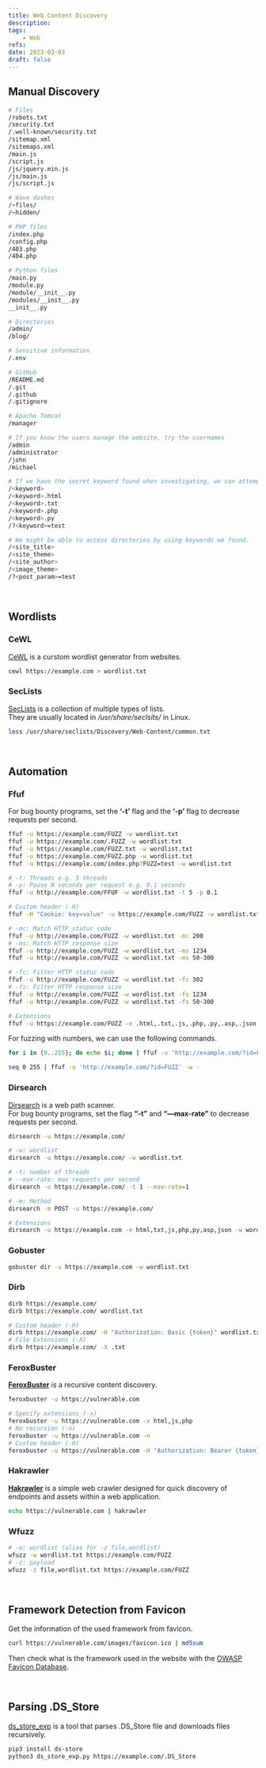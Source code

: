 ```yaml
---
title: Web Content Discovery
description: 
tags:
    - Web
refs:
date: 2023-03-03
draft: false
---
```


## Manual Discovery

```sh
# Files
/robots.txt
/security.txt
/.well-known/security.txt
/sitemap.xml
/sitemaps.xml
/main.js
/script.js
/js/jquery.min.js
/js/main.js
/js/script.js

# Wave dashes
/~files/
/~hidden/

# PHP files
/index.php
/config.php
/403.php
/404.php

# Python files
/main.py
/module.py
/module/__init__.py
/modules/__init__.py
__init__.py

# Directories
/admin/
/blog/

# Sensitive information
/.env

# GitHub
/README.md
/.git
/.github
/.gitignore

# Apache Tomcat
/manager

# If you know the users manage the website, try the usernames
/admin
/administrator
/john
/michael

# If we have the secret keyword found when investigating, we can attempt to access following contents.
/<keyword>
/<keyword>.html
/<keyword>.txt
/<keyword>.php
/<keyword>.py
/?<keyword>=test

# We might be able to access directories by using keywords we found.
/<site_title>
/<site_theme>
/<site_author>
/<image_theme>
/?<post_param>=test
```

<br />

## Wordlists

### CeWL

[CeWL](https://github.com/digininja/CeWL) is a curstom wordlist generator from websites.

```bash
cewl https://example.com > wordlist.txt
```

### SecLists

[SecLists](https://github.com/danielmiessler/SecLists) is a collection of multiple types of lists.  
They are usually located in */usr/share/seclsits/* in Linux.


```bash
less /usr/share/seclists/Discovery/Web-Content/common.txt
```

<br />

## Automation

### Ffuf

For bug bounty programs, set the **‘-t’** flag and the **‘-p’** flag to decrease requests per second.

```sh
ffuf -u https://example.com/FUZZ -w wordlist.txt 
ffuf -u https://example.com/.FUZZ -w wordlist.txt
ffuf -u https://example.com/FUZZ.txt -w wordlist.txt
ffuf -u https://example.com/FUZZ.php -w wordlist.txt
ffuf -u https://example.com/index.php?FUZZ=test -w wordlist.txt

# -t: Threads e.g. 5 threads
# -p: Pause N seconds per request e.g. 0.1 seconds
ffuf -u http://example.com/FFUF -w wordlist.txt -t 5 -p 0.1

# Custom header (-H)
ffuf -H "Cookie: key=value" -u https://example.com/FUZZ -w wordlist.txt 

# -mc: Match HTTP statuc code
ffuf -u http://example.com/FUZZ -w wordlist.txt -mc 200
# -ms: Match HTTP response size
ffuf -u http://example.com/FUZZ -w wordlist.txt -ms 1234
ffuf -u http://example.com/FUZZ -w wordlist.txt -ms 50-300

# -fc: Filter HTTP statuc code
ffuf -u http://example.com/FUZZ -w wordlist.txt -fc 302
# -fs: Filter HTTP response size
ffuf -u http://example.com/FUZZ -w wordlist.txt -fs 1234
ffuf -u http://example.com/FUZZ -w wordlist.txt -fs 50-300

# Extensions
ffuf -u https://example.com/FUZZ -e .html,.txt,.js,.php,.py,.asp,.json -w wordlist.txt
```

For fuzzing with numbers, we can use the following commands.

```sh
for i in {0..255}; do echo $i; done | ffuf -u 'http://example.com/?id=FUZZ' -w -

seq 0 255 | ffuf -u 'http://example.com/?id=FUZZ' -w -
```

### Dirsearch

[Dirsearch](https://github.com/maurosoria/dirsearch) is a web path scanner.  
For bug bounty programs, set the flag **“-t”** and **“—max-rate”** to decrease requests per second.

```bash
dirsearch -u https://example.com/

# -w: wordlist
dirsearch -u https://example.com/ -w wordlist.txt

# -t: number of threads
# --max-rate: max requests per second
dirsearch -u https://example.com/ -t 1 --max-rate=1

# -m: Method
dirsearch -m POST -u https://example.com/

# Extensions
dirsearch -u https://example.com -e html,txt,js,php,py,asp,json -w wordlist.txt
```

### Gobuster

```sh
gobuster dir -u https://example.com -w wordlist.txt
```

### Dirb

```sh
dirb https://example.com/
dirb https://example.com/ wordlist.txt

# Custom header (-H)
dirb https://example.com/ -H "Authorization: Basic {token}" wordlist.txt
# File Extensions (-X)
dirb https://example.com/ -X .txt
```

### FeroxBuster

**[FeroxBuster](https://github.com/epi052/feroxbuster)** is a recursive content discovery.

```sh
feroxbuster -u https://vulnerable.com

# Specify extensions (-x)
feroxbuster -u https://vulnerable.com -x html,js,php
# No recursion (-n)
feroxbuster -u https://vulnerable.com -n
# Custom header (-H)
feroxbuster -u https://vulnerable.com -H "Authorization: Bearer {token}"
```

### Hakrawler

**[Hakrawler](https://github.com/hakluke/hakrawler)** is a simple web crawler designed for quick discovery of endpoints and assets within a web application.

```sh
echo https://vulnerable.com | hakrawler
```

### Wfuzz

```sh
# -w: wordlist (alias for -z file,wordlist)
wfuzz -w wordlist.txt https://example.com/FUZZ
# -z: payload
wfuzz -z file,wordlist.txt https://example.com/FUZZ
```

<br />

## Framework Detection from Favicon

Get the information of the used framework from favicon.

```sh
curl https://vulnerable.com/images/favicon.ico | md5sum
```

Then check what is the framework used in the website with the [OWASP Favicon Database](https://wiki.owasp.org/index.php/OWASP_favicon_database).

<br />

## Parsing .DS_Store

[ds_store_exp](https://github.com/lijiejie/ds_store_exp) is a tool that parses .DS_Store file and downloads files recursively.

```bash
pip3 install ds-store
python3 ds_store_exp.py https://example.com/.DS_Store
```